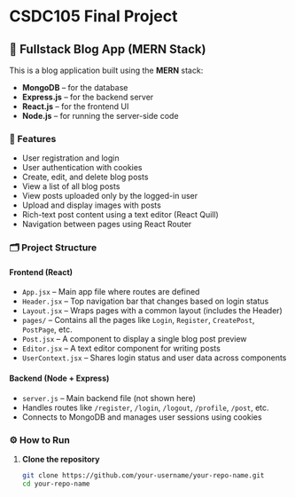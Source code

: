 # CSDC105 Final Project

## 📝 Fullstack Blog App (MERN Stack)

This is a blog application built using the **MERN** stack:
- **MongoDB** – for the database
- **Express.js** – for the backend server
- **React.js** – for the frontend UI
- **Node.js** – for running the server-side code

### 🔧 Features

- User registration and login
- User authentication with cookies
- Create, edit, and delete blog posts
- View a list of all blog posts
- View posts uploaded only by the logged-in user
- Upload and display images with posts
- Rich-text post content using a text editor (React Quill)
- Navigation between pages using React Router

### 🗂️ Project Structure

#### Frontend (React)
- `App.jsx` – Main app file where routes are defined
- `Header.jsx` – Top navigation bar that changes based on login status
- `Layout.jsx` – Wraps pages with a common layout (includes the Header)
- `pages/` – Contains all the pages like `Login`, `Register`, `CreatePost`, `PostPage`, etc.
- `Post.jsx` – A component to display a single blog post preview
- `Editor.jsx` – A text editor component for writing posts
- `UserContext.jsx` – Shares login status and user data across components

#### Backend (Node + Express)
- `server.js` – Main backend file (not shown here)
- Handles routes like `/register`, `/login`, `/logout`, `/profile`, `/post`, etc.
- Connects to MongoDB and manages user sessions using cookies

### ⚙️ How to Run

1. **Clone the repository**
   ```bash
   git clone https://github.com/your-username/your-repo-name.git
   cd your-repo-name

